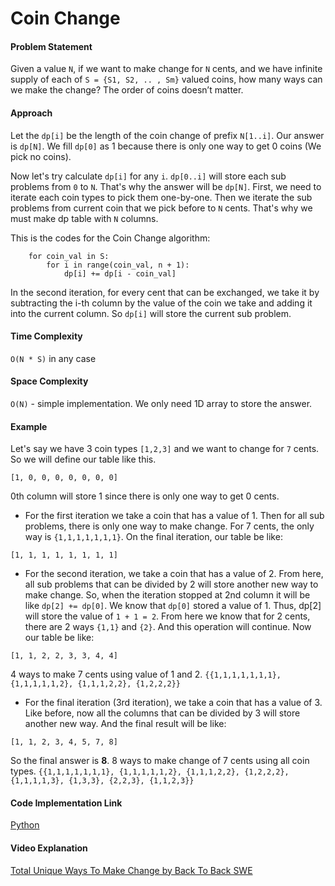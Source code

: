 # Coin Change

#### Problem Statement
Given a value `N`, if we want to make change for `N` cents, and we have infinite supply of each of `S = {S1, S2, .. , Sm}` valued coins, how many ways can we make the change? The order of coins doesn’t matter.

#### Approach
Let the `dp[i]` be the length of the coin change of prefix `N[1..i]`. Our answer is `dp[N]`.
We fill `dp[0]` as 1 because there is only one way to get 0 coins (We pick no coins).

Now let's try calculate `dp[i]` for any `i`. `dp[0..i]` will store each sub problems from `0` to `N`. That's why the answer will be `dp[N]`. First, we need to iterate each coin types to pick them one-by-one. Then we iterate the sub problems from current coin that we pick before  to `N` cents. That's why we must make dp table with `N` columns.

This is the codes for the Coin Change algorithm:
```
    for coin_val in S:
        for i in range(coin_val, n + 1):
            dp[i] += dp[i - coin_val]
```

In the second iteration, for every cent that can be exchanged, we take it by subtracting the i-th column by the value of the coin we take and adding it into the current column. So `dp[i]` will store the current sub problem.

#### Time Complexity
`O(N * S)` in any case

#### Space Complexity
`O(N)` - simple implementation. We only need 1D array to store the answer.

#### Example
Let's say we have 3 coin types `[1,2,3]` and we want to change for `7` cents. So we will define our table like this.
```
[1, 0, 0, 0, 0, 0, 0, 0]
```
0th column will store 1 since there is only one way to get 0 cents.

* For the first iteration we take a coin that has a value of 1. Then for all sub problems, there is only one way to make change. For 7 cents, the only way is `{1,1,1,1,1,1,1}`. On the final iteration, our table be like:
```
[1, 1, 1, 1, 1, 1, 1, 1]
```

* For the second iteration, we take a coin that has a value of 2. From here, all sub problems that can be divided by 2 will store another new way to make change. So, when the iteration stopped at 2nd column it will be like `dp[2] += dp[0]`. We know that `dp[0]` stored a value of 1. Thus, dp[2] will store the value of `1 + 1 = 2`. From here we know that for 2 cents, there are 2 ways `{1,1}` and `{2}`. And this operation will continue. Now our table be like:
```
[1, 1, 2, 2, 3, 3, 4, 4]
```
4 ways to make 7 cents using value of 1 and 2. `{{1,1,1,1,1,1,1}, {1,1,1,1,1,2}, {1,1,1,2,2}, {1,2,2,2}}`

* For the final iteration (3rd iteration), we take a coin that has a value of 3. Like before, now all the columns that can be divided by 3 will store another new way. And the final result will be like:
```
[1, 1, 2, 3, 4, 5, 7, 8]
```
So the final answer is **8**. 8 ways to make change of 7 cents using all coin types. `{{1,1,1,1,1,1,1}, {1,1,1,1,1,2}, {1,1,1,2,2}, {1,2,2,2}, {1,1,1,1,3}, {1,3,3}, {2,2,3}, {1,1,2,3}}`

#### Code Implementation Link
[Python](https://github.com/TheAlgorithms/Python/blob/master/dynamic_programming/coin_change.py)

#### Video Explanation
[Total Unique Ways To Make Change by Back To Back SWE](https://www.youtube.com/watch?v=DJ4a7cmjZY0)
